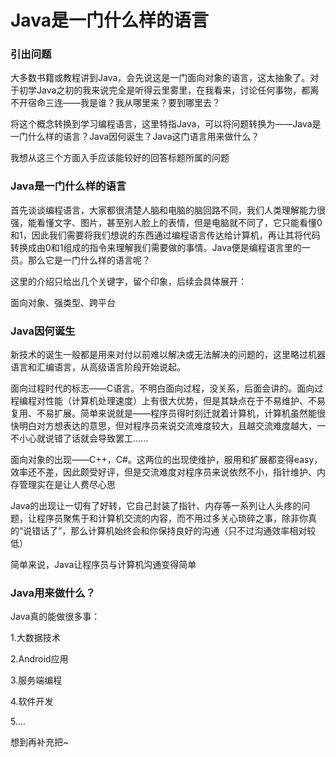 #  Java是一门什么样的语言

### 引出问题

大多数书籍或教程讲到Java，会先说这是一门面向对象的语言，这太抽象了。对于初学Java之初的我来说完全是听得云里雾里，在我看来，讨论任何事物，都离不开宿命三连——我是谁？我从哪里来？要到哪里去？

将这个概念转换到学习编程语言，这里特指Java，可以将问题转换为——Java是一门什么样的语言？Java因何诞生？Java这门语言用来做什么？

我想从这三个方面入手应该能较好的回答标题所属的问题

### Java是一门什么样的语言

首先谈谈编程语言，大家都很清楚人脑和电脑的脑回路不同，我们人类理解能力很强，能看懂文字、图片，甚至别人脸上的表情，但是电脑就不同了，它只能看懂0和1，因此我们需要将我们想说的东西通过编程语言传达给计算机，再让其将代码转换成由0和1组成的指令来理解我们需要做的事情。Java便是编程语言里的一员。那么它是一门什么样的语言呢？

这里的介绍只给出几个关键字，留个印象，后续会具体展开：

面向对象、强类型、跨平台

### Java因何诞生

新技术的诞生一般都是用来对付以前难以解决或无法解决的问题的，这里略过机器语言和汇编语言，从高级语言阶段开始说起。

面向过程时代的标志——C语言。不明白面向过程，没关系，后面会讲的。面向过程编程对性能（计算机处理速度）上有很大优势，但是其缺点在于不易维护、不易复用、不易扩展。简单来说就是——程序员得时刻迁就着计算机，计算机虽然能很快明白对方想表达的意思，但对程序员来说交流难度较大，且越交流难度越大，一不小心就说错了话就会导致罢工......

面向对象的出现——C++，C#。这两位的出现使维护，服用和扩展都变得easy，效率还不差，因此颇受好评，但是交流难度对程序员来说依然不小，指针维护、内存管理实在是让人费尽心思

Java的出现让一切有了好转，它自己封装了指针、内存等一系列让人头疼的问题，让程序员聚焦于和计算机交流的内容，而不用过多关心琐碎之事，除非你真的“说错话了”，那么计算机始终会和你保持良好的沟通（只不过沟通效率相对较低）

简单来说，Java让程序员与计算机沟通变得简单

### Java用来做什么？

Java真的能做很多事：

1.大数据技术

2.Android应用

3.服务端编程

4.软件开发

5....



想到再补充把~